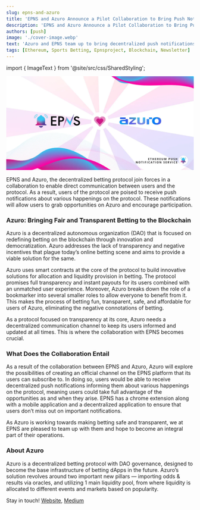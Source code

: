 ```yaml
---
slug: epns-and-azuro
title: 'EPNS and Azuro Announce a Pilot Collaboration to Bring Push Notifications to the Betting Protocol'
description: 'EPNS and Azuro Announce a Pilot Collaboration to Bring Push Notifications to the Betting Protocol'
authors: [push]
image: './cover-image.webp'
text: 'Azuro and EPNS team up to bring decentralized push notifications for users of the platform.'
tags: [Ethereum, Sports Betting, Epnsproject, Blockchain, Newsletter]
---
```


import { ImageText } from '@site/src/css/SharedStyling';

![Cover image of EPNS and Azuro Announce a Pilot Collaboration to Bring Push Notifications to the Betting Protocol](./cover-image.webp)

<!--truncate-->

EPNS and Azuro, the decentralized betting protocol join forces in a collaboration to enable direct communication between users and the protocol. As a result, users of the protocol are poised to receive push notifications about various happenings on the protocol. These notifications will allow users to grab opportunities on Azuro and encourage participation.

### Azuro: Bringing Fair and Transparent Betting to the Blockchain

Azuro is a decentralized autonomous organization (DAO) that is focused on redefining betting on the blockchain through innovation and democratization. Azuro addresses the lack of transparency and negative incentives that plague today’s online betting scene and aims to provide a viable solution for the same.

Azuro uses smart contracts at the core of the protocol to build innovative solutions for allocation and liquidity provision in betting. The protocol promises full transparency and instant payouts for its users combined with an unmatched user experience. Moreover, Azuro breaks down the role of a bookmarker into several smaller roles to allow everyone to benefit from it. This makes the process of betting fun, transparent, safe, and affordable for users of Azuro, eliminating the negative connotations of betting.

As a protocol focused on transparency at its core, Azuro needs a decentralized communication channel to keep its users informed and updated at all times. This is where the collaboration with EPNS becomes crucial.

### What Does the Collaboration Entail

As a result of the collaboration between EPNS and Azuro, Azuro will explore the possibilities of creating an official channel on the EPNS platform that its users can subscribe to. In doing so, users would be able to receive decentralized push notifications informing them about various happenings on the protocol, meaning users could take full advantage of the opportunities as and when they arise. EPNS has a chrome extension along with a mobile application and a decentralized application to ensure that users don’t miss out on important notifications.

As Azuro is working towards making betting safe and transparent, we at EPNS are pleased to team up with them and hope to become an integral part of their operations.

### About Azuro

Azuro is a decentralized betting protocol with DAO governance, designed to become the base infrastructure of betting dApps in the future. Azuro’s solution revolves around two important new pillars — importing odds & results via oracles, and utilizing 1 main liquidity pool, from where liquidity is allocated to different events and markets based on popularity.

Stay in touch! [Website](https://bit.ly/3ksKVXw), [Medium](https://azuroprotocol.medium.com/)

